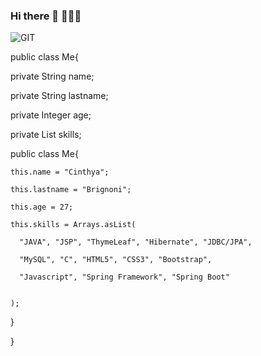 ### Hi there 👋 👩🏼‍💻

![GIT](https://user-images.githubusercontent.com/97986863/181626597-6e1f495a-e5ef-40c1-a5cd-d328cc3d75de.png)



public class Me{


  private String name;
  
  private String lastname;
  
  private Integer age;
  
  private List<String> skills;
  
  
  
  public class Me{
  
    this.name = "Cinthya";
  
    this.lastname = "Brignoni";
  
    this.age = 27;
  
    this.skills = Arrays.asList(
  
      "JAVA", "JSP", "ThymeLeaf", "Hibernate", "JDBC/JPA",
  
      "MySQL", "C", "HTML5", "CSS3", "Bootstrap",
  
      "Javascript", "Spring Framework", "Spring Boot"
  
  
    );
  
  }
  
}




